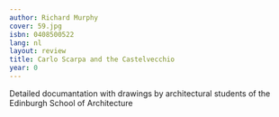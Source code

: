 ```yaml
---
author: Richard Murphy
cover: 59.jpg
isbn: 0408500522
lang: nl
layout: review
title: Carlo Scarpa and the Castelvecchio
year: 0
---
```


Detailed documantation with drawings by architectural students of the Edinburgh School of Architecture
